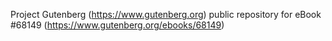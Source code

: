 Project Gutenberg (https://www.gutenberg.org) public repository for eBook #68149 (https://www.gutenberg.org/ebooks/68149)
